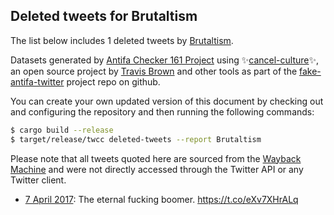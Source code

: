 ## Deleted tweets for Brutaltism

The list below includes 1 deleted tweets by
[Brutaltism](https://twitter.com/Brutaltism).



Datasets generated by [Antifa Checker 161 Project](https://twitter.com/antifacheck161) using ✨[cancel-culture](https://github.com/travisbrown/cancel-culture)✨, an open source project by 
[Travis Brown](https://twitter.com/travisbrown) and other tools as part of the 
[fake-antifa-twitter](https://github.com/antifacheck161/fake-antifa-twitter) project repo on github.

You can create your own updated version of this document by checking out and configuring the
repository and then running the following commands:

```bash
$ cargo build --release
$ target/release/twcc deleted-tweets --report Brutaltism
```

Please note that all tweets quoted here are sourced from the
[Wayback Machine](https://web.archive.org) and were not directly accessed through the Twitter API or
any Twitter client.

* [ 7 April 2017](https://web.archive.org/web/20170407041152/https://twitter.com/Brutaltism/status/850199421413281793): The eternal fucking boomer. https://t.co/eXv7XHrALq <!--850199421413281793-->
